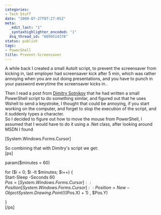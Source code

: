 ```yaml
---
categories:
- Tech Stuff
date: "2009-07-27T07:27:05Z"
meta:
  _edit_last: "1"
  _syntaxhighlighter_encoded: "1"
  dsq_thread_id: "6099514378"
status: publish
tags:
- PowerShell
title: Prevent-Screensaver
---
```

A while back I created a small AutoIt script, to prevent the screensaver from kicking in, last employer had screensaver kick after 5 min, which was rather annoying when you are out doing presentations, and you have to punch in your password everytime the screensaver kicks in..

Then I read a post from [Dimitry Sotnikov](http://dmitrysotnikov.wordpress.com/2009/06/29/prevent-desktop-lock-or-screensaver-with-powershell/) that he had written a small PowerShell script to do something similar, and figured out that he uses Wshell to send a keystroke, I thought that could be annoying, if you start working on the computer, and forget to stop the execution of the script, and it suddenly types a character.  
So I decided to figure out how to move the mouse from PowerShell, l assumed that I would have to do it using a .Net class, after looking around MSDN I found

[System.Windows.Forms.Cursor]

So combining that with Dimitry's script we get:  
[ps]

param($minutes = 60)

for ($i = 0; $i -lt $minutes; $i++) {  
 Start-Sleep -Seconds 60  
 $Pos = [System.Windows.Forms.Cursor]::Position  
[System.Windows.Forms.Cursor]::Position = New-Object System.Drawing.Point((($Pos.X) + 1) , $Pos.Y)

}  
[/ps]

